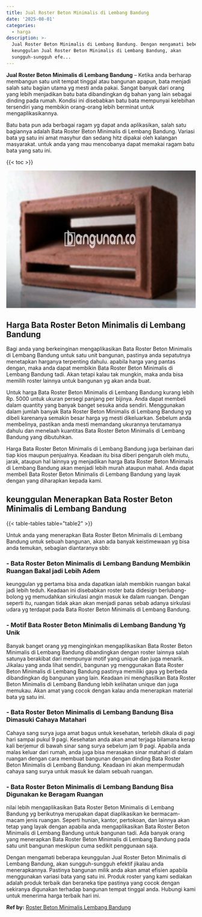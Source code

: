 ```yaml
---
title: Jual Roster Beton Minimalis di Lembang Bandung
date: '2025-08-01'
categories:
  - harga
description: >-
  Jual Roster Beton Minimalis di Lembang Bandung. Dengan mengamati beberapa
  keunggulan Jual Roster Beton Minimalis di Lembang Bandung, akan
  sungguh-sungguh efe...
---
```


**Jual Roster Beton Minimalis di Lembang Bandung** – Ketika anda berharap membangun satu unit tempat tinggal atau bangunan apapun, bata menjadi salah satu bagian utama yg mesti anda pakai. Sangat banyak dari orang yang lebih menjadikan batu bata dibandingkan dg bahan yang lain sebagai dinding pada rumah. Kondisi ini disebabkan batu bata mempunyai kelebihan tersendiri yang membikin orang-orang lebih berminat untuk mengaplikasikannya.

Batu bata pun ada berbagai ragam yg dapat anda aplikasikan, salah satu bagiannya adalah Bata Roster Beton Minimalis di Lembang Bandung. Variasi bata yg satu ini amat masyhur dan sedang hitz dipakai oleh kalangan masyarakat. untuk anda yang mau mencobanya dapat memakai ragam batu bata yang satu ini.

{{< toc >}}

![Jual Roster Beton Minimalis di Lembang Bandung](/images/bata-roster-minimalis-39.png)

## Harga Bata Roster Beton Minimalis di Lembang Bandung

Bagi anda yang berkeinginan mengaplikasikan Bata Roster Beton Minimalis di Lembang Bandung untuk satu unit bangunan, pastinya anda sepatutnya menetapkan harganya terpenting dahulu. apabila harga yang pantas dengan, maka anda dapat membikin Bata Roster Beton Minimalis di Lembang Bandung tadi. Akan tetapi kalau tak mungkin, maka anda bisa memilih roster lainnya untuk bangunan yg akan anda buat.

Untuk harga Bata Roster Beton Minimalis di Lembang Bandung kurang lebih Rp. 5000 untuk ukuran persegi panjang per bijinya. Anda dapat membeli dalam quantity yang banyak banget sesuka anda sendiri. Menggunakan dalam jumlah banyak Bata Roster Beton Minimalis di Lembang Bandung yg dibeli karenanya semakin besar harga yg mesti dikeluarkan. Sebelum anda membelinya, pastikan anda mesti memandang ukurannya terutamanya dahulu dan menelaah kuantitas Bata Roster Beton Minimalis di Lembang Bandung yang dibutuhkan.

Harga Bata Roster Beton Minimalis di Lembang Bandung juga berlainan dari tiap kios maupun penjualnya. Keadaan itu bisa diberi pengaruh oleh mutu, jarak, ataupun hal lainnya yg menjadikan harga Bata Roster Beton Minimalis di Lembang Bandung akan menjadi lebih murah ataupun mahal. Anda dapat membeli Bata Roster Beton Minimalis di Lembang Bandung yang layak dengan yang diharapkan kepada kami.

## keunggulan Menerapkan Bata Roster Beton Minimalis di Lembang Bandung

{{< table-tables table="table2" >}}

Untuk anda yang menerapkan Bata Roster Beton Minimalis di Lembang Bandung untuk sebuah bangunan, akan ada banyak keistimewaan yg bisa anda temukan, sebagian diantaranya sbb:

### \- Bata Roster Beton Minimalis di Lembang Bandung Membikin Ruangan Bakal jadi Lebih Adem

keunggulan yg pertama bisa anda dapatkan ialah membikin ruangan bakal jadi lebih teduh. Keadaan ini disebabkan roster bata didesign berlubang-bolong yg memudahkan sirkulasi angin masuk ke dalam ruangan. Dengan seperti itu, ruangan tidak akan akan menjadi panas sebab adanya sirkulasi udara yg terdapat pada Bata Roster Beton Minimalis di Lembang Bandung.

### \- Motif Bata Roster Beton Minimalis di Lembang Bandung Yg Unik

Banyak banget orang yg menginginkan mengaplikasikan Bata Roster Beton Minimalis di Lembang Bandung dibandingkan dengan roster lainnya salah satunya berakibat dari mempunyai motif yang unique dan juga menarik. Jikalau yang anda lihat sendiri, bangunan yg menggunakan Bata Roster Beton Minimalis di Lembang Bandung pastinya memiliki gaya yg berbeda dibandingkan dg bangunan yang lain. Keadaan ini menghasilkan Bata Roster Beton Minimalis di Lembang Bandung lebih kelihatan unique dan juga memukau. Akan amat yang cocok dengan kalau anda menerapkan material bata yg satu ini.

### \- Bata Roster Beton Minimalis di Lembang Bandung Bisa Dimasuki Cahaya Matahari

Cahaya sang surya juga amat bagus untuk kesehatan, terlebih dikala di pagi hari sampai pukul 9 pagi. Kesehatan anda akan amat terjaga bilamana kerap kali berjemur di bawah sinar sang surya sebelum jam 9 pagi. Apabila anda malas keluar dari rumah, anda juga bisa merasakan sinar matahari di dalam ruangan dengan cara membuat bangunan dengan dinding Bata Roster Beton Minimalis di Lembang Bandung. Keadaan ini akan mempermudah cahaya sang surya untuk masuk ke dalam sebuah ruangan.

### \- Bata Roster Beton Minimalis di Lembang Bandung Bisa Digunakan ke Beragam Ruangan

nilai lebih mengaplikasikan Bata Roster Beton Minimalis di Lembang Bandung yg berikutnya merupakan dapat diaplikasikan ke bermacam-macam jenis ruangan. Seperti hunian, kantor, pertokoan, dan lainnya akan tetap yang layak dengan apabila anda mengaplikasikan Bata Roster Beton Minimalis di Lembang Bandung untuk bangunan tadi. Ada banyak orang yang menerapkan Bata Roster Beton Minimalis di Lembang Bandung pada satu unit bangunan meskipun cuma sedikit penggunaan saja.

Dengan mengamati beberapa keunggulan Jual Roster Beton Minimalis di Lembang Bandung, akan sungguh-sungguh efektif jikalau anda menerapkannya. Pastinya bangunan milik anda akan amat efisien apabila menggunakan variasi bata yang satu ini. Produk roster yang kami sediakan adalah produk terbaik dan beraneka tipe pastinya yang cocok dengan sekiranya digunakan terhadap bangunan tempat tinggal anda. Hubungi kami untuk menerima harga terbaik hari ini.

**Ref by:** [Roster Beton Minimalis Lembang Bandung](https://id.wikipedia.org/wiki/Roster)
